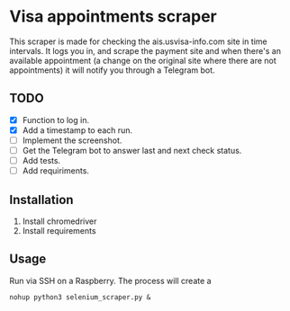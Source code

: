 # Visa appointments scraper
This scraper is made for checking the ais.usvisa-info.com site in time intervals. It logs you in, and scrape the payment site and when there's an available appointment (a change on the original site where there are not appointments) it will notify you through a Telegram bot.

## TODO
- [x] Function to log in.
- [x] Add a timestamp to each run.
- [ ] Implement the screenshot.
- [ ] Get the Telegram bot to answer last and next check status.
- [ ] Add tests.
- [ ] Add requiriments.

## Installation
1. Install chromedriver
2. Install requirements

## Usage
Run via SSH on a Raspberry. The process will create a 
```
nohup python3 selenium_scraper.py &
```

